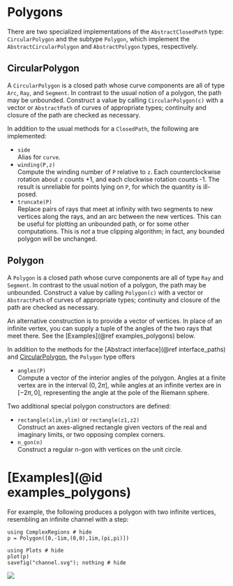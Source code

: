 # Polygons

There are two specialized implementations of the `AbstractClosedPath` type: `CircularPolygon` and the subtype `Polygon`, which implement the `AbstractCircularPolygon` and `AbstractPolygon` types, respectively.

## CircularPolygon

A `CircularPolygon` is a closed path whose curve components are all of type `Arc`, `Ray`, and `Segment`. In contrast to the usual notion of a polygon, the path may be unbounded. Construct a value by calling `CircularPolygon(c)` with a vector or `AbstractPath` of curves of appropriate types; continuity and closure of the path are checked as necessary.

In addition to the usual methods for a `ClosedPath`, the following are implemented:

- `side`\
Alias for `curve`.
- `winding(P,z)`\
Compute the winding number of `P` relative to `z`. Each counterclockwise rotation about `z` counts +1, and each clockwise rotation counts -1. The result is unreliable for points lying on `P`, for which the quantity is ill-posed.
- `truncate(P)`\
Replace pairs of rays that meet at infinity with two segments to new vertices along the rays, and an arc between the new vertices. This can be useful for plotting an unbounded path, or for some other computations. This is *not* a true clipping algorithm; in fact, any bounded polygon will be unchanged.

## Polygon

A `Polygon` is a closed path whose curve components are all of type `Ray` and `Segment`. In contrast to the usual notion of a polygon, the path may be unbounded. Construct a value by calling `Polygon(c)` with a vector or `AbstractPath` of curves of appropriate types; continuity and closure of the path are checked as necessary.

An alternative construction is to provide a vector of vertices. In place of an infinite vertex, you can supply a tuple of the angles of the two rays that meet there. See the [Examples](@ref examples_polygons) below.

In addition to the methods for the [Abstract interface](@ref interface_paths) and [CircularPolygon](@ref), the `Polygon` type offers

- `angles(P)`\
Compute a vector of the interior angles of the polygon. Angles at a finite vertex are in the interval $(0,2\pi]$, while angles at an infinite vertex are in $[-2\pi,0]$, representing the angle at the pole of the Riemann sphere.

Two additional special polygon constructors are defined:

- `rectangle(xlim,ylim)` or `rectangle(z1,z2)`\
Construct an axes-aligned rectangle given vectors of the real and imaginary limits, or two opposing complex corners.
- `n_gon(n)`\
Construct a regular n-gon with vertices on the unit circle.

# [Examples](@id examples_polygons)

For example,
the following produces a polygon with two infinite vertices, resembling an infinite channel with a step:

```@example 1
using ComplexRegions # hide
p = Polygon([0,-1im,(0,0),1im,(pi,pi)])
```

```@example 1
using Plots # hide
plot(p)
savefig("channel.svg"); nothing # hide
```

![](channel.svg)
